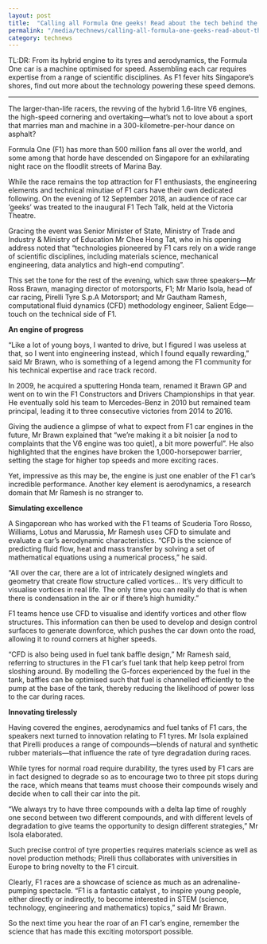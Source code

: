 ```yaml
---
layout: post
title:  "Calling all Formula One geeks! Read about the tech behind the race cars"
permalink: "/media/technews/calling-all-formula-one-geeks-read-about-the-tech-behind-the-race-cars"
category: technews
---
```


TL:DR: From its hybrid engine to its tyres and aerodynamics, the Formula One car is a machine optimised for speed. Assembling each car requires expertise from a range of scientific disciplines. As F1 fever hits Singapore’s shores, find out more about the technology powering these speed demons.

---

The larger-than-life racers, the revving of the hybrid 1.6-litre V6 engines, the high-speed cornering and overtaking—what’s not to love about a sport that marries man and machine in a 300-kilometre-per-hour dance on asphalt? 
 
Formula One (F1) has more than 500 million fans all over the world, and some among that horde have descended on Singapore for an exhilarating night race on the floodlit streets of Marina Bay.

While the race remains the top attraction for F1 enthusiasts, the engineering elements and technical minutiae of F1 cars have their own dedicated following. On the evening of 12 September 2018, an audience of race car ‘geeks’ was treated to the inaugural F1 Tech Talk, held at the Victoria Theatre.

Gracing the event was Senior Minister of State, Ministry of Trade and Industry & Ministry of Education Mr Chee Hong Tat, who in his opening address noted that “technologies pioneered by F1 cars rely on a wide range of scientific disciplines, including materials science, mechanical engineering, data analytics and high-end computing”. 

This set the tone for the rest of the evening, which saw three speakers—Mr Ross Brawn, managing director of motorsports, F1; Mr Mario Isola, head of car racing, Pirelli Tyre S.p.A Motorsport; and Mr Gautham Ramesh, computational fluid dynamics (CFD) methodology engineer, Salient Edge—touch on the technical side of F1.


**An engine of progress**

“Like a lot of young boys, I wanted to drive, but I figured I was useless at that, so I went into engineering instead, which I found equally rewarding,” said Mr Brawn, who is something of a legend among the F1 community for his technical expertise and race track record.

In 2009, he acquired a sputtering Honda team, renamed it Brawn GP and went on to win the F1 Constructors and Drivers Championships in that year. He eventually sold his team to Mercedes-Benz in 2010 but remained team principal, leading it to three consecutive victories from 2014 to 2016.

Giving the audience a glimpse of what to expect from F1 car engines in the future, Mr Brawn explained that “we’re making it a bit noisier [a nod to complaints that the V6 engine was too quiet], a bit more powerful”. He also highlighted that the engines have broken the 1,000-horsepower barrier, setting the stage for higher top speeds and more exciting races.

Yet, impressive as this may be, the engine is just one enabler of the F1 car’s incredible performance. Another key element is aerodynamics, a research domain that Mr Ramesh is no stranger to.
 
 
**Simulating excellence**

A Singaporean who has worked with the F1 teams of Scuderia Toro Rosso, Williams, Lotus and Marussia, Mr Ramesh uses CFD to simulate and evaluate a car’s aerodynamic characteristics. “CFD is the science of predicting fluid flow, heat and mass transfer by solving a set of mathematical equations using a numerical process,” he said.

“All over the car, there are a lot of intricately designed winglets and geometry that create flow structure called vortices… It’s very difficult to visualise vortices in real life. The only time you can really do that is when there is condensation in the air or if there’s high humidity.”

F1 teams hence use CFD to visualise and identify vortices and other flow structures. This information can then be used to develop and design control surfaces to generate downforce, which pushes the car down onto the road, allowing it to round corners at higher speeds.

“CFD is also being used in fuel tank baffle design,” Mr Ramesh said, referring to structures in the F1 car’s fuel tank that help keep petrol from sloshing around. By modelling the G-forces experienced by the fuel in the tank, baffles can be optimised such that fuel is channelled efficiently to the pump at the base of the tank, thereby reducing the likelihood of power loss to the car during races. 


**Innovating tirelessly**

Having covered the engines, aerodynamics and fuel tanks of F1 cars, the speakers next turned to innovation relating to F1 tyres. Mr Isola explained that Pirelli produces a range of compounds—blends of natural and synthetic rubber materials—that influence the rate of tyre degradation during races.

While tyres for normal road require durability, the tyres used by F1 cars are in fact designed to degrade so as to encourage two to three pit stops during the race, which means that teams must choose their compounds wisely and decide when to call their car into the pit.

“We always try to have three compounds with a delta lap time of roughly one second between two different compounds, and with different levels of degradation to give teams the opportunity to design different strategies,” Mr Isola elaborated. 

Such precise control of tyre properties requires materials science as well as novel production methods; Pirelli thus collaborates with universities in Europe to bring novelty to the F1 circuit. 

Clearly, F1 races are a showcase of science as much as an adrenaline-pumping spectacle. “F1 is a fantastic catalyst , to inspire young people, either directly or indirectly, to become interested in STEM (science, technology, engineering and mathematics) topics,” said Mr Brawn.

So the next time you hear the roar of an F1 car’s engine, remember the science that has made this exciting motorsport possible. 
